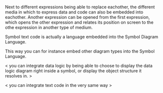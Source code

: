 Next to different expressions being able to replace eachother,
the different media in which to express data and code can also
be embedded into eachother.
Another expression can be opened from the first expression,
which opens the other expression and relates its position on screen
to the othe expression in another type of medium.

Symbol text code is actually a language embedded into the Symbol Diagram Language. 

This way you can for instance embed other diagram types into the Symbol Language. 

< you can integrate data logic by being able to choose to display the data logic diagram right inside a symbol, or display the object structure it resolves in. >

< you can integrate text code in the very same way >
